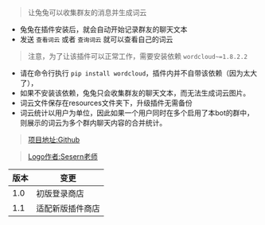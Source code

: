 > 让兔兔可以收集群友的消息并生成词云

- 兔兔在插件安装后，就会自动开始记录群友的聊天文本
- 发送 `查看词云` 或者 `查询词云` 就可以查看自己的词云

> 注意，为了让该插件可以正常工作，需要安装依赖 `wordcloud~=1.8.2.2`

- 请在命令行执行 `pip install wordcloud`，插件内并不自带该依赖（因为太大了），
- 如果不安装该依赖，兔兔只会收集群友的聊天文本，而无法生成词云图片。
- 词云文件保存在resources文件夹下，升级插件无需备份
- 词云统计以用户为单位，因此如果一个用户同时在多个启用了本bot的群中，则展示的词云为多个群内聊天内容的合并统计。

> [项目地址:Github](https://github.com/hsyhhssyy/amiyabot-hsyhhssyy-wordcloud/)

> [Logo作者:Sesern老师](https://space.bilibili.com/305550122)

|  版本   | 变更  |
|  ----  | ----  |
| 1.0  | 初版登录商店 |
| 1.1  | 适配新版插件商店 |
